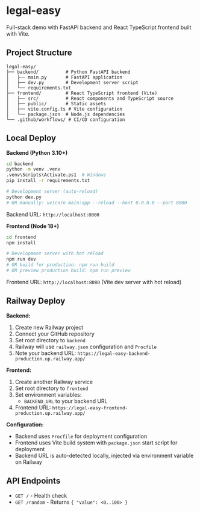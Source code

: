 # legal-easy

Full-stack demo with FastAPI backend and React TypeScript frontend built with Vite.

## Project Structure

```
legal-easy/
├── backend/          # Python FastAPI backend
│   ├── main.py       # FastAPI application
│   ├── dev.py        # Development server script
│   └── requirements.txt
├── frontend/         # React TypeScript frontend (Vite)
│   ├── src/          # React components and TypeScript source
│   ├── public/       # Static assets
│   ├── vite.config.ts # Vite configuration
│   └── package.json  # Node.js dependencies
└── .github/workflows/ # CI/CD configuration
```

## Local Deploy

**Backend (Python 3.10+)**
```bash
cd backend
python -m venv .venv
.venv\Scripts\Activate.ps1  # Windows
pip install -r requirements.txt

# Development server (auto-reload)
python dev.py
# OR manually: uvicorn main:app --reload --host 0.0.0.0 --port 8000
```
Backend URL: `http://localhost:8000`

**Frontend (Node 18+)**
```bash
cd frontend
npm install

# Development server with hot reload
npm run dev
# OR build for production: npm run build
# OR preview production build: npm run preview
```
Frontend URL: `http://localhost:8080` (Vite dev server with hot reload)

## Railway Deploy

**Backend:**
1. Create new Railway project
2. Connect your GitHub repository
3. Set root directory to `backend`
4. Railway will use `railway.json` configuration and `Procfile`
5. Note your backend URL: `https://legal-easy-backend-production.up.railway.app/`

**Frontend:**
1. Create another Railway service
2. Set root directory to `frontend`
3. Set environment variables:
   - `BACKEND_URL` to your backend URL
4. Frontend URL: `https://legal-easy-frontend-production.up.railway.app/`

**Configuration:**
- Backend uses `Procfile` for deployment configuration
- Frontend uses Vite build system with `package.json` start script for deployment
- Backend URL is auto-detected locally, injected via environment variable on Railway

## API Endpoints

- `GET /` - Health check
- `GET /random` - Returns `{ "value": <0..100> }`
